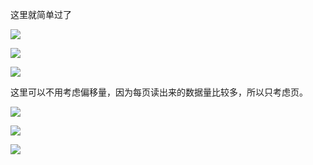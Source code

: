 这里就简单过了

![](https://gitee.com/hxc8/images8/raw/master/img/202407191129666.jpg)

![](https://gitee.com/hxc8/images8/raw/master/img/202407191129404.jpg)

![](https://gitee.com/hxc8/images8/raw/master/img/202407191129259.jpg)

这里可以不用考虑偏移量，因为每页读出来的数据量比较多，所以只考虑页。

![](https://gitee.com/hxc8/images8/raw/master/img/202407191129054.jpg)

![](https://gitee.com/hxc8/images8/raw/master/img/202407191129011.jpg)

![](https://gitee.com/hxc8/images8/raw/master/img/202407191129604.jpg)